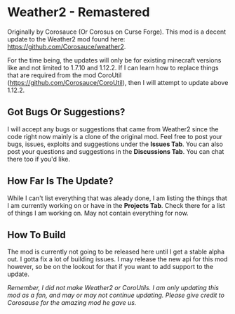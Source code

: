 # Weather2 - Remastered
Originally by Corosauce (Or Corosus on Curse Forge). This mod is a decent update to the Weather2 mod found here: https://github.com/Corosauce/weather2.

For the time being, the updates will only be for existing minecraft versions like and not limited to 1.7.10 and 1.12.2. If I can learn how to replace things that are required from the mod CoroUtil (https://github.com/Corosauce/CoroUtil), then I will attempt to update above 1.12.2.

## Got Bugs Or Suggestions?
I will accept any bugs or suggestions that came from Weather2 since the code right now mainly is a clone of the original mod. Feel free to post your bugs, issues, exploits and suggestions under the **Issues Tab**. You can also post your questions and suggestions in the **Discussions Tab**. You can chat there too if you'd like.

## How Far Is The Update?
While I can't list everything that was aleady done, I am listing the things that I am currently working on or have in the **Projects Tab**. Check there for a list of things I am working on. May not contain everything for now.

## How To Build
The mod is currently not going to be released here until I get a stable alpha out. I gotta fix a lot of building issues. I may release the new api for this mod however, so be on the lookout for that if you want to add support to the update.


*Remember, I did not make Weather2 or CoroUtils. I am only updating this mod as a fan, and may or may not continue updating. Please give credit to Corosause for the amazing mod he gave us.*
